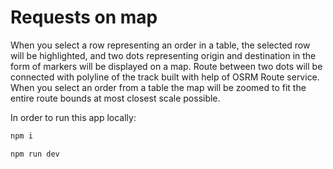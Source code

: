 # Requests on map

When you select a row representing an order in a table, the selected row will be highlighted, 
and two dots representing origin and destination in the form of markers will be displayed on a map.
Route between two dots will be connected with polyline of the track built with help 
of OSRM Route service. When you select an order from a table the map will be zoomed 
to fit the entire route bounds at most closest scale possible.

In order to run this app locally:

```sh
npm i
```

```sh
npm run dev
```